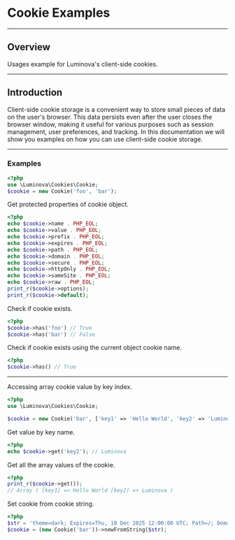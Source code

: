 # Cookie Examples

***

## Overview

Usages example for Luminova's client-side cookies. 

***

## Introduction

Client-side cookie storage is a convenient way to store small pieces of data on the user's browser. This data persists even after the user closes the browser window, making it useful for various purposes such as session management, user preferences, and tracking. In this documentation we will show you examples on how you can use client-side cookie storage.

***
### Examples

```php
<?php 
use \Luminova\Cookies\Cookie;
$cookie = new Cookie('foo', 'bar');
```

Get protected properties of cookie object.

```php
<?php 
echo $cookie->name . PHP_EOL;
echo $cookie->value . PHP_EOL;
echo $cookie->prefix . PHP_EOL;
echo $cookie->expires . PHP_EOL;
echo $cookie->path . PHP_EOL;
echo $cookie->domain . PHP_EOL;
echo $cookie->secure . PHP_EOL;
echo $cookie->httpOnly . PHP_EOL;
echo $cookie->sameSite . PHP_EOL;
echo $cookie->raw . PHP_EOL;
print_r($cookie->options);
print_r($cookie->default);
```

Check if cookie exists.

```php
<?php
$cookie->has('foo') // True
$cookie->has('bar') // False
```

Check if cookie exists using the current object cookie name.
```php
<?php
$cookie->has() // True
```

***

Accessing array cookie value by key index.

```php
<?php 
use \Luminova\Cookies\Cookie;

$cookie = new Cookie('bar', ['key1' => 'Hello World', 'key2' => 'Luminova']);
```

Get value by key name.

```php
<?php
echo $cookie->get('key2'); // Luminova
```

Get all the array values of the cookie.

```php
<?php
print_r($cookie->get());
// Array ( [key1] => Hello World [key2] => Luminova )
```

Set cookie from cookie string.

```php 
<?php 
$str = 'theme=dark; Expires=Thu, 18 Dec 2025 12:00:00 UTC; Path=/; Domain=.localhost; secure; httponly; samesite=Lax';
$cookie = (new Cookie('bar'))->newFromString($str);
```